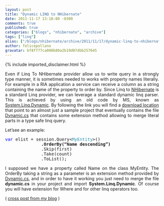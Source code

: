```yaml
---
layout: post
title: "Dynamic LINQ to NHibernate"
date: 2011-11-17 13:18:00 -0300
comments: true
published: true
categories: ["blogs", "nhibernate", "archive"]
tags: ["linq"]
alias: ["/blogs/nhibernate/archive/2011/11/17/dynamic-linq-to-nhibernate.aspx"]
author: felicepollano
gravatar: bf8ff77ca000b80a2b19d07dbb257645
---
```

{% include imported_disclaimer.html %}
<p align="justify">Even if Linq To NHibernate provider allow us to write query in a strongly type manner, it is sometimes needed to works with property names literally. For example in a RIA application a service can receive a column as a string containing the name of the property to order by. Since Linq to <a href="http://nhforge.org" target="_blank">NHibernate</a> is a standard Linq provider, we can leverage a standard dynamic linq parser. This is achieved by using an old code by MS, known as <a href="http://weblogs.asp.net/scottgu/archive/2008/01/07/dynamic-linq-part-1-using-the-linq-dynamic-query-library.aspx">System.Linq.Dynamic</a>. By following the link you will find a <a href="http://msdn.microsoft.com/en-us/vstudio/bb894665.aspx">download location</a> that point to an almost just a sample project that eventually contains the file <a href="https://raw.github.com/gist/1372806/f22488235a328af162f94de83b34bfe68f5975ce/Dynamic.cs">Dynamic.cs</a> that contains some extension method allowing to merge literal parts in a type safe linq query.</p>
<p align="justify">Let&rsquo;see an example:</p>
<pre class="code"><span style="color: blue">var </span>elist = session.Query&lt;<span style="color: #2b91af">MyEntity</span>&gt;()
              <b>.OrderBy(&ldquo;Name descending&rdquo;)</b>
              .Skip(first)
              .Take(count)
              .ToList();</pre>
<p align="justify">I supposed we have a property called Name on the class MyEntity. The OrderBy taking a string as a parameter is an extension method provided by <a href="https://raw.github.com/gist/1372806/f22488235a328af162f94de83b34bfe68f5975ce/Dynamic.cs">Dynamic.cs</a>, and in order to have it working you just need to merge the file <b>dynamic.cs</b> in your project and import <b>System.Linq.Dynamic</b>. Of course you will have extension for Where and for other linq operators too.</p>
<p>( <a href="http://www.felicepollano.com/">cross post from my blog</a> )</p>
